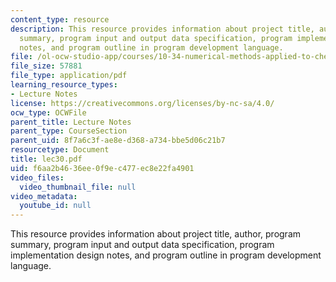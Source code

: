 ```yaml
---
content_type: resource
description: This resource provides information about project title, author, program
  summary, program input and output data specification, program implementation design
  notes, and program outline in program development language.
file: /ol-ocw-studio-app/courses/10-34-numerical-methods-applied-to-chemical-engineering-fall-2005/f6aa2b4636ee0f9ec477ec8e22fa4901_lec30.pdf
file_size: 57881
file_type: application/pdf
learning_resource_types:
- Lecture Notes
license: https://creativecommons.org/licenses/by-nc-sa/4.0/
ocw_type: OCWFile
parent_title: Lecture Notes
parent_type: CourseSection
parent_uid: 8f7a6c3f-ae8e-d368-a734-bbe5d06c21b7
resourcetype: Document
title: lec30.pdf
uid: f6aa2b46-36ee-0f9e-c477-ec8e22fa4901
video_files:
  video_thumbnail_file: null
video_metadata:
  youtube_id: null
---
```

This resource provides information about project title, author, program summary, program input and output data specification, program implementation design notes, and program outline in program development language.